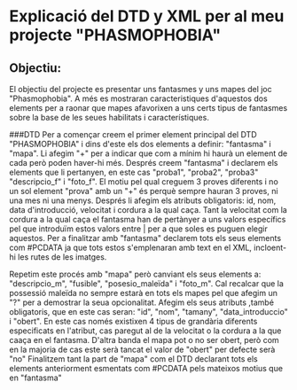 # Explicació del DTD y XML per al meu projecte "PHASMOPHOBIA"

## **Objectiu:**
El objectiu del projecte es presentar uns fantasmes y uns mapes del joc "Phasmophobia". A més es mostraran caracteristiques d'aquestos dos elements per a raonar que mapes afavorixen a uns certs tipus de fantasmes sobre la base de les seues habilitats i característiques.

###DTD
Per a començar creem el primer element principal del DTD "PHASMOPHOBIA" i dins d'este els dos elements a definir: "fantasma" i "mapa". Li afegim "+" per a indicar que com a mínim hi haurà un element de cada però poden haver-hi més. Després creem "fantasma" i declarem els elements que li pertanyen, en este cas "proba1", "proba2", "proba3" "descripcio_f" i "foto_f". El motiu pel qual creguem 3 proves diferents i no un sol element "prova" amb un "+" és perquè sempre hauran 3 proves, ni una mes ni una menys. Després li afegim els atributs obligatoris: id, nom, data d'introducció, velocitat i cordura a la qual caça. Tant la velocitat com la cordura  a la qual caça el fantasma han de pertànyer a uns valors específics pel que introduïm estos valors entre | per a que soles es puguen elegir aquestos.
Per a finalitzar amb "fantasma" declarem tots els seus elements com #PCDATA ja que tots estos s'emplenaran amb text en el XML, incloent-hi les rutes de les imatges.

Repetim este procés amb "mapa" però canviant els seus elements a: "descripcio_m", "fusible", "posesio_maleïda" i "foto_m". Cal recalcar que la possessió maleïda no sempre estarà en tots els mapes pel que afegim un "?" per a demostrar la seua opcionalitat.
Afegim els seus atributs ,també obligatoris, que en este cas seran: "id", "nom", "tamany", "data_introduccio" i "obert". 
En este cas només existixen 4 tipus de grandària diferents especificats en l'atribut, cas paregut al de la velocitat o la cordura a la que caaça en el fantasma. D'altra banda el mapa pot o no ser obert, però com en la majoria de cas este serà tancat el valor de "obert" per defecte serà "no"
Finalitzem tant la part de "mapa" com el DTD declarant tots els elements anteriorment esmentats com #PCDATA pels mateixos motius que en "fantasma"
